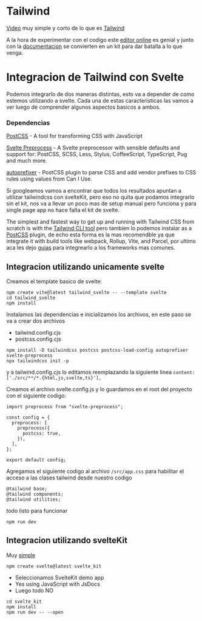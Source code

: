 # Tailwind

[Video](https://www.youtube.com/watch?v=7hHUnYDr9kQ) muy simple y corto de lo que es [Tailwind](https://tailwindcss.com/)

A la hora de experimentar con el codigo este [editor online](https://play.tailwindcss.com) es genial y junto con la [documentacion](https://tailwindcss.com/docs/installation) se convierten en un kit para dar batalla a lo que venga.


# Integracion de Tailwind con Svelte

Podemos integrarlo de dos maneras distintas, esto va a depender de como estemos utilizando a svelte. Cada una de estas caracteristicas las vamos a ver luego de comprender algunos aspectos basicos a ambos.

### Dependencias

[PostCSS](https://postcss.org/) - A tool for transforming CSS with JavaScript

[Svelte Preprocess](https://github.com/sveltejs/svelte-preprocess) - A Svelte preprocessor with sensible defaults and support for: PostCSS, SCSS, Less, Stylus, CoffeeScript, TypeScript, Pug and much more.

[autoprefixer](https://www.npmjs.com/package/autoprefixer) - PostCSS plugin to parse CSS and add vendor prefixes to CSS rules using values from Can I Use.

Si googleamos vamos a encontrar que todos los resultados apuntan a utilizar tailwindcss con svelteKit, pero eso no quita que podamos integrarlo sin el kit, nos va a llevar un poco mas de setup manual pero funciona y para single page app no hace falta el kit de svelte.

The simplest and fastest way to get up and running with Tailwind CSS from scratch is with the [Tailwind CLI tool](https://tailwindcss.com/docs/installation) pero tambien lo podemos instalar as a [PostCSS](https://tailwindcss.com/docs/installation/using-postcss) plugin, de echo esta forma es la mas recomendble ya que integrate it with build tools like webpack, Rollup, Vite, and Parcel, por ultimo aca les dejo [guias](https://tailwindcss.com/docs/installation/framework-guides) para integrearlo a los frameworks mas comunes.

## Integracion utilizando unicamente svelte

Creamos el template basico de svelte:

```
npm create vite@latest tailwind_svelte -- --template svelte
cd tailwind_svelte
npm install
```

Instalamos las dependencias e inicializamos los archivos, en este paso se va a crear dos archivos

- tailwind.config.cjs 
- postcss.config.cjs

```
npm install -D tailwindcss postcss postcss-load-config autoprefixer svelte-preprocess
npx tailwindcss init -p
```

y a tailwind.config.cjs lo editamos reemplazando la siguiente linea `content: ['./src/**/*.{html,js,svelte,ts}'],`

Creamos el archivo svelte.config.js y lo guardamos en el root del proyecto con el siguiente codigo:

```
import preprocess from "svelte-preprocess";

const config = {
  preprocess: [
    preprocess({
      postcss: true,
    }),
  ],
};

export default config;
```

Agregamos el siguiente codigo al archivo `/src/app.css` para habilitar el acceso a las clases tailwind desde nuestro codigo

```
@tailwind base;
@tailwind components;
@tailwind utilities;
```

todo listo para funcionar

`npm run dev`


## Integracion utilizando svelteKit

Muy [simple](https://tailwindcss.com/docs/guides/sveltekit)

```
npm create svelte@latest svelte_kit
```

- Seleccionamos SvelteKit demo app
- Yes using JavaScript with JsDocs
- Luego todo NO


```
cd svelte_kit
npm install
npm run dev -- --open
```